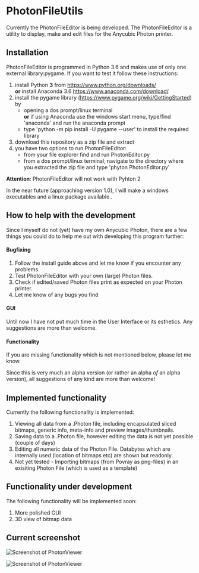 # PhotonFileUtils

Currently the PhotonFileEditor is being developed. The PhotonFileEditor is a utility to display, make and edit files for the Anycubic Photon printer.

## Installation
PhotonFileEditor is programmed in Python 3.6 and makes use of only one external library:pygame. 
If you want to test it follow these instructions:
1) install Python **3** from https://www.python.org/downloads/  
__or__ install Anaconda 3.6 https://www.anaconda.com/download/ 
2) install the pygame library (https://www.pygame.org/wiki/GettingStarted) by 
   * opening a dos prompt/linux terminal  
   __or__ if using Anaconda use the windows start menu, type/find 'anaconda' and run the anaconda prompt
   * type 'python -m pip install -U pygame --user'  to install the required library
3) download this repository as a zip file and extract
4) you have two options to run PhotonFileEditor:
   * from your file explorer find and run PhotonEditor.py 
   * from a dos prompt/linux terminal, navigate to the directory where you extracted the zip file and type 'phyton PhotonEditor.py'

**Attention**: PhotonFileEditor will not work with Pyhton 2

In the near future (approaching version 1.0), I will make a windows executables and a linux package available..

## How to help with the development
Since I myself do not (yet) have my own Anycubic Photon, there are a few things you could do to help me out with developing this program further:
#### Bugfixing
1) Follow the install guide above and let me know if you encounter any problems.
2) Test PhotonFileEditor with your own (large) Photon files.
3) Check if edited/saved Photon files print as expected on your Photon printer.
4) Let me know of any bugs you find
#### GUI
Until now I have not put much time in the User Interface or its esthetics. Any suggestions are more than welcome.
#### Functionality
If you are missing functionality which is not mentioned below, please let me know.

Since this is very much an alpha version (or rather an alpha *of* an alpha version), all suggestions of any kind are more than welcome!

## Implemented functionality
Currently the following functionality is implemented:
1. Viewing all data from a .Photon file, including encapsulated sliced bitmaps, generic info, meta-info and preview images/thumbnails.
2. Saving data to a .Photon file, however editing the data is not yet possible (couple of days)
3. Editing all numeric data of the Photon File. Databytes which are internally used (location of bitmaps etc) are shown but readonly.
4. Not yet tested - Importing bitmaps (from Povray as png-files) in an exisiting Photon File (which is used as a template)

## Functionality under development
The following functionality will be implemented soon:
1. More polished GUI
2. 3D view of bitmap data

## Current screenshot
![Screenshot of PhotonViewer](https://github.com/NardJ/PhotonFileUtils/blob/master/Screenshot1.png "June 18, 2018")

![Screenshot of PhotonViewer](https://github.com/NardJ/PhotonFileUtils/blob/master/Screenshot2.png "June 18, 2018")



